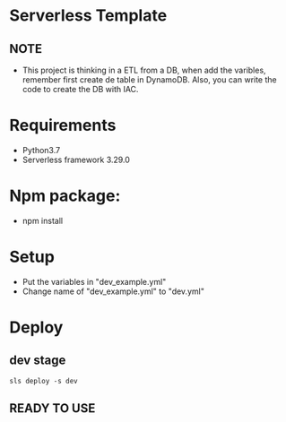 # Serverless Template

## NOTE 
- This project is thinking in a ETL from a DB, when add the varibles, remember first create de table in DynamoDB. Also, you can write the code to create the DB with IAC.

# Requirements
- Python3.7
- Serverless framework 3.29.0

# Npm package:
- npm install

# Setup
- Put the variables in "dev_example.yml"
- Change name of "dev_example.yml" to "dev.yml"

# Deploy

## dev stage
`sls deploy -s dev`

## READY TO USE ##

